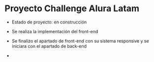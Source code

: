 <h1>Proyecto Challenge  Alura Latam</h1>

- Estado de proyecto: en construcción 

- Se realiza la implementación del front-end

- Se finalizo el apartado de front-end con su sistema responsive y se iniciara con el apartado de back-end 

- 